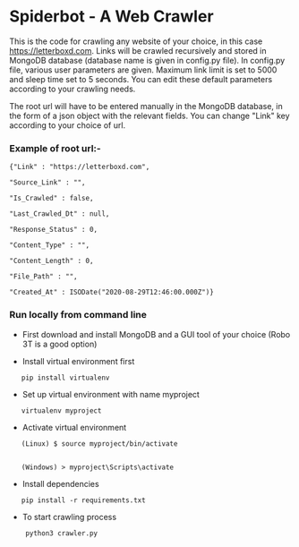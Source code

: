 # Spiderbot - A Web Crawler
 
This is the code for crawling any website of your choice, in this case https://letterboxd.com. Links will be crawled recursively and stored in MongoDB database (database name is given in config.py file). In config.py file, various user parameters are given. Maximum link limit is set to 5000 and sleep time set to 5 seconds. You can edit these default parameters according to your crawling needs.

 The root url will have to be entered manually in the MongoDB database, in the form
of a json object with the relevant fields. You can change "Link" key according to your choice of url.


### Example of root url:- 


    {"Link" : "https://letterboxd.com",
    
    "Source_Link" : "",
    
    "Is_Crawled" : false,
    
    "Last_Crawled_Dt" : null,
    
    "Response_Status" : 0,
    
    "Content_Type" : "",
    
    "Content_Length" : 0,
    
    "File_Path" : "",
    
    "Created_At" : ISODate("2020-08-29T12:46:00.000Z")}
    
    

### Run locally from command line


- First download and install MongoDB and a GUI tool of your choice (Robo 3T is a good option)




- Install virtual environment first

```
   pip install virtualenv
```


- Set up virtual environment with name myproject

```
   virtualenv myproject
```

- Activate virtual environment

```
   (Linux) $ source myproject/bin/activate


   (Windows) > myproject\Scripts\activate
```

- Install dependencies

```
   pip install -r requirements.txt
```


- To start crawling process

```
    python3 crawler.py
```
